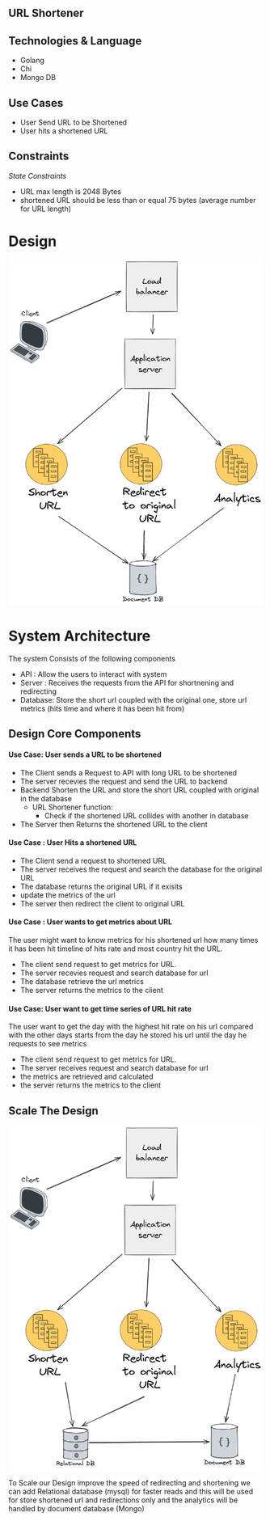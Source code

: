 URL Shortener
---------------------

## Technologies & Language
- Golang
- Chi
- Mongo DB

## Use Cases
- User Send URL to be Shortened
- User hits a shortened URL

## Constraints
*State Constraints*
- URL max length is 2048 Bytes 
- shortened URL should be less than or equal 75 bytes (average number for URL length)



# Design
![Url-shortener.png](Url-shortener.png)
# System Architecture
The system Consists of the following components
- API : Allow the users to interact with system 
- Server : Receives the requests from the API for shortnening and redirecting 
- Database: Store the short url coupled with the original one, store url metrics (hits time and where it has been hit from)

## Design Core Components

#### Use Case: User sends a URL to be shortened
- The Client sends a Request to API with long URL to be shortened
- The server recevies the request and send the URL to backend
- Backend Shorten the URL and store the short URL coupled with original in the database
  - URL Shortener function:
    - Check if the shortened URL collides with another in database
- The Server then Returns the shortened URL to the client

#### Use Case : User Hits a shortened URL
- The Client send a request to shortened URL
- The server receives the request and search the database for the original URL
- The database returns the original URL if it exisits 
- update the metrics of the url
- The server then redirect the client to original URL

#### Use Case : User wants to get metrics about URL 
The user might want to know metrics for his shortened url how many times it has been hit
timeline of hits rate and most country hit the URL.
- The client send request to get metrics for URL.
- The server recevies request and search database for url
- The database retrieve the url metrics
- The server returns the metrics to the client

#### Use Case: User want to get time series of URL hit rate
The user want to get the day with the highest hit rate on his url compared with the other days
starts from the day he stored his url until the day he requests to see metrics
- The client send request to get metrics for URL.
- The server receives request and search database for url
- the metrics are retrieved and calculated
- the server returns the metrics to the client

## Scale The Design
![scaled design.png](scaled%20design.png)

To Scale our Design improve the speed of redirecting and shortening we can add
Relational database (mysql) for faster reads and this will be used for store shortened url and redirections only
and the analytics will be handled by document database (Mongo)